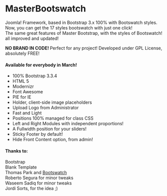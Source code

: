 # MasterBootswatch
<p>Joomla! Framework, based in Bootstrap 3.x 100% with Bootswatch styles.<br>
  Now, you can get the 17 styles bootswatch with just one click!<br>
The same great features of Master Bootstrap, with the styles of Bootswatch! all improved and updated!</p>
<p><strong>NO BRAND IN CODE! </strong>Perfect for any project! Developed under GPL License, absolutely FREE!</p>
<h4>Available for everybody in March!</h4>
<ul>
  <li>100% Bootstrap 3.3.4</li>
  <li>HTML 5</li>
  <li>Modernizr</li>
  <li>Font Awesome</li>
  <li>PIE for IE</li>
  <li>Holder, client-side image placeholders</li>
  <li>Upload Logo from Administrator</li>
  <li>Fast and Light</li>
  <li>Positions 100% managed for class CSS</li>
  <li>Left and Right Modules with independent proportions!</li>
  <li>A Fullwidth position for your sliders!</li>
  <li>Sticky Footer by default!</li>
  <li>Hide Front Content option, from admin!</li>
</ul>
<h4>Thanks to:</h4>
Bootstrap<br>
Blank Template<br>
Thomas Park and <a href="https://bootswatch.com/" target="_blank">Bootswatch</a><br>
Roberto Segura for minor tweaks<br>
Waseem Sadiq for minor tweaks<br>
Jordi Sorts, for the idea ;)

